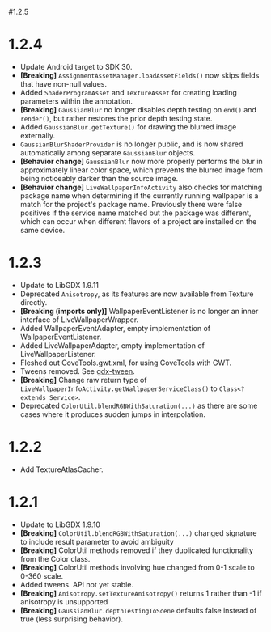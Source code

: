 #1.2.5

# 1.2.4
 - Update Android target to SDK 30.
 - **[Breaking]** `AssignmentAssetManager.loadAssetFields()` now skips fields that have non-null values.
 - Added `ShaderProgramAsset` and `TextureAsset` for creating loading parameters within the annotation.
 - **[Breaking]** `GaussianBlur` no longer disables depth testing on `end()` and `render()`, but rather
 restores the prior depth testing state.
 - Added `GaussianBlur.getTexture()` for drawing the blurred image externally.
 - `GaussianBlurShaderProvider` is no longer public, and is now shared automatically among separate
 `GaussianBlur` objects.
 - **[Behavior change]** `GaussianBlur` now more properly performs the blur in approximately linear 
 color space, which prevents the blurred image from being noticeably darker than the source image.
 - **[Behavior change]** `LiveWallpaperInfoActivity` also checks for matching package name when 
 determining if the currently running wallpaper is a match for the project's package name. Previously
 there were false positives if the service name matched but the package was different, which can 
 occur when different flavors of a project are installed on the same device.

# 1.2.3
 - Update to LibGDX 1.9.11
 - Deprecated `Anisotropy`, as its features are now available from Texture directly.
 - **[Breaking (imports only)]** WallpaperEventListener is no longer an inner interface of LiveWallpaperWrapper.
 - Added WallpaperEventAdapter, empty implementation of WallpaperEventListener.
 - Added LiveWallpaperAdapter, empty implementation of LiveWallpaperListener.
 - Fleshed out CoveTools.gwt.xml, for using CoveTools with GWT.
 - Tweens removed. See [gdx-tween](https://github.com/CypherCove/gdx-tween).
 - **[Breaking]** Change raw return type of `LiveWallpaperInfoActivity.getWallpaperServiceClass()` to `Class<? extends Service>`.
 - Deprecated `ColorUtil.blendRGBWithSaturation(...)` as there are some cases where it produces sudden jumps in interpolation.

# 1.2.2
 - Add TextureAtlasCacher.

# 1.2.1 
 - Update to LibGDX 1.9.10
 - **[Breaking]** `ColorUtil.blendRGBWithSaturation(...)` changed signature to include result parameter to avoid ambiguity
 - **[Breaking]** ColorUtil methods removed if they duplicated functionality from the Color class.
 - **[Breaking]** ColorUtil methods involving hue changed from 0-1 scale to 0-360 scale.
 - Added tweens. API not yet stable.
 - **[Breaking]** `Anisotropy.setTextureAnisotropy()` returns 1 rather than -1 if anisotropy is unsupported
 - **[Breaking]** `GaussianBlur.depthTestingToScene` defaults false instead of true (less surprising behavior).